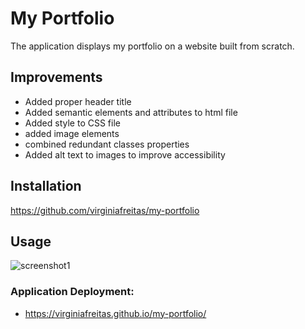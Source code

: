 # My Portfolio

The application displays my portfolio on a website built from scratch.

## Improvements
 - Added proper header title
 - Added semantic elements and attributes to html file
 - Added style to CSS file
 - added image elements
 - combined redundant classes properties
 - Added alt text to images to improve accessibility

## Installation

https://github.com/virginiafreitas/my-portfolio

## Usage
   ![screenshot1](https://github.com/virginiafreitas/my-portfolio/assets/137131281/bd162323-2b96-4b3d-a102-fc43aa633241)

 
### Application Deployment:
 - https://virginiafreitas.github.io/my-portfolio/
